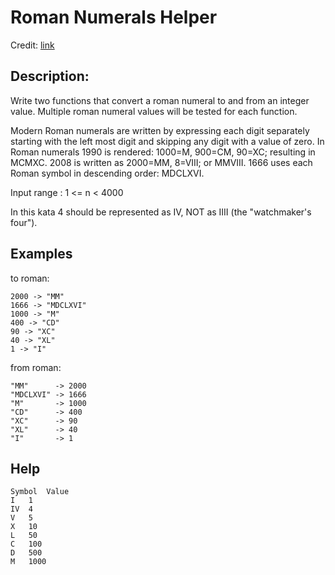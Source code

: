 Roman Numerals Helper
=====================
Credit: [link](https://www.codewars.com/kata/51b66044bce5799a7f000003)

Description:
------------

Write two functions that convert a roman numeral to and from an integer value. Multiple roman numeral values will be tested for each function.

Modern Roman numerals are written by expressing each digit separately starting with the left most digit and skipping any digit with a value of zero. In Roman numerals 1990 is rendered: 1000=M, 900=CM, 90=XC; resulting in MCMXC. 2008 is written as 2000=MM, 8=VIII; or MMVIII. 1666 uses each Roman symbol in descending order: MDCLXVI.

Input range : 1 <= n < 4000

In this kata 4 should be represented as IV, NOT as IIII (the "watchmaker's four").

Examples
--------
 to roman:

    2000 -> "MM"
    1666 -> "MDCLXVI"
    1000 -> "M"
    400 -> "CD"
    90 -> "XC"
    40 -> "XL"
    1 -> "I"

from roman:

    "MM"      -> 2000
    "MDCLXVI" -> 1666
    "M"       -> 1000
    "CD"      -> 400
    "XC"      -> 90
    "XL"      -> 40
    "I"       -> 1

Help
----
    Symbol 	Value
    I 	1
    IV 	4
    V 	5
    X 	10
    L 	50
    C 	100
    D 	500
    M 	1000
